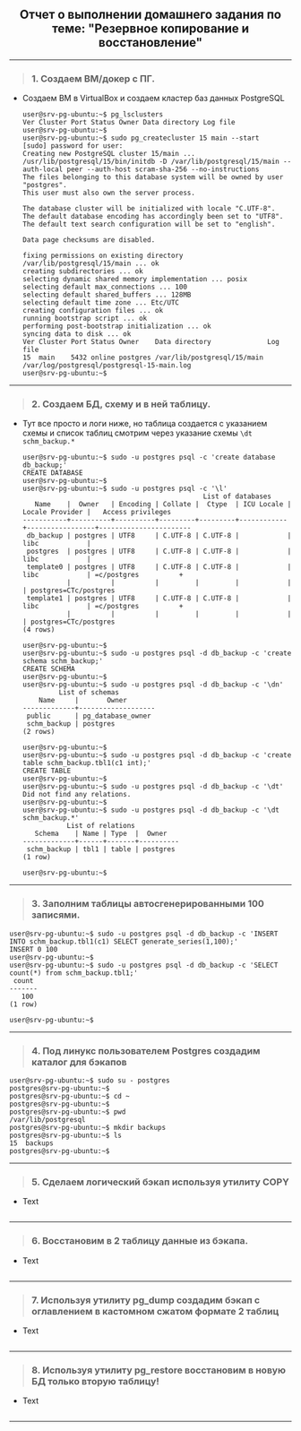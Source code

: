 <div align="center"><h2> Отчет о выполнении домашнего задания по теме: "Резервное копирование и восстановление" </h2></div>


***

> ### 1. Создаем ВМ/докер c ПГ.
  * Создаем ВМ в VirtualBox и создаем кластер баз данных PostgreSQL
    ```console
    user@srv-pg-ubuntu:~$ pg_lsclusters
    Ver Cluster Port Status Owner Data directory Log file
    user@srv-pg-ubuntu:~$
    user@srv-pg-ubuntu:~$ sudo pg_createcluster 15 main --start
    [sudo] password for user:
    Creating new PostgreSQL cluster 15/main ...
    /usr/lib/postgresql/15/bin/initdb -D /var/lib/postgresql/15/main --auth-local peer --auth-host scram-sha-256 --no-instructions
    The files belonging to this database system will be owned by user "postgres".
    This user must also own the server process.

    The database cluster will be initialized with locale "C.UTF-8".
    The default database encoding has accordingly been set to "UTF8".
    The default text search configuration will be set to "english".

    Data page checksums are disabled.

    fixing permissions on existing directory /var/lib/postgresql/15/main ... ok
    creating subdirectories ... ok
    selecting dynamic shared memory implementation ... posix
    selecting default max_connections ... 100
    selecting default shared_buffers ... 128MB
    selecting default time zone ... Etc/UTC
    creating configuration files ... ok
    running bootstrap script ... ok
    performing post-bootstrap initialization ... ok
    syncing data to disk ... ok
    Ver Cluster Port Status Owner    Data directory              Log file
    15  main    5432 online postgres /var/lib/postgresql/15/main /var/log/postgresql/postgresql-15-main.log
    user@srv-pg-ubuntu:~$
    ```
 ***

> ### 2. Создаем БД, схему и в ней таблицу.
* Тут все просто и логи ниже, но таблица создается с указанием схемы и список таблиц смотрим через указание схемы `\dt schm_backup.*`
    ```console
    user@srv-pg-ubuntu:~$ sudo -u postgres psql -c 'create database db_backup;'
    CREATE DATABASE
    user@srv-pg-ubuntu:~$
    user@srv-pg-ubuntu:~$ sudo -u postgres psql -c '\l'
                                                 List of databases
       Name    |  Owner   | Encoding | Collate |  Ctype  | ICU Locale | Locale Provider |   Access privileges
    -----------+----------+----------+---------+---------+------------+-----------------+-----------------------
     db_backup | postgres | UTF8     | C.UTF-8 | C.UTF-8 |            | libc            |
     postgres  | postgres | UTF8     | C.UTF-8 | C.UTF-8 |            | libc            |
     template0 | postgres | UTF8     | C.UTF-8 | C.UTF-8 |            | libc            | =c/postgres          +
               |          |          |         |         |            |                 | postgres=CTc/postgres
     template1 | postgres | UTF8     | C.UTF-8 | C.UTF-8 |            | libc            | =c/postgres          +
               |          |          |         |         |            |                 | postgres=CTc/postgres
    (4 rows)

    user@srv-pg-ubuntu:~$
    user@srv-pg-ubuntu:~$ sudo -u postgres psql -d db_backup -c 'create schema schm_backup;'
    CREATE SCHEMA
    user@srv-pg-ubuntu:~$
    user@srv-pg-ubuntu:~$ sudo -u postgres psql -d db_backup -c '\dn'
             List of schemas
        Name     |       Owner
    -------------+-------------------
     public      | pg_database_owner
     schm_backup | postgres
    (2 rows)

    user@srv-pg-ubuntu:~$
    user@srv-pg-ubuntu:~$ sudo -u postgres psql -d db_backup -c 'create table schm_backup.tbl1(c1 int);'
    CREATE TABLE
    user@srv-pg-ubuntu:~$
    user@srv-pg-ubuntu:~$ sudo -u postgres psql -d db_backup -c '\dt'
    Did not find any relations.
    user@srv-pg-ubuntu:~$
    user@srv-pg-ubuntu:~$ sudo -u postgres psql -d db_backup -c '\dt schm_backup.*'
               List of relations
       Schema    | Name | Type  |  Owner
    -------------+------+-------+----------
     schm_backup | tbl1 | table | postgres
    (1 row)

    user@srv-pg-ubuntu:~$
    ```
 ***

> ### 3. Заполним таблицы автосгенерированными 100 записями.
```console
user@srv-pg-ubuntu:~$ sudo -u postgres psql -d db_backup -c 'INSERT INTO schm_backup.tbl1(c1) SELECT generate_series(1,100);'
INSERT 0 100
user@srv-pg-ubuntu:~$
user@srv-pg-ubuntu:~$ sudo -u postgres psql -d db_backup -c 'SELECT count(*) from schm_backup.tbl1;'
 count 
-------
   100
(1 row)

user@srv-pg-ubuntu:~$ 
```
 ***

> ### 4. Под линукс пользователем Postgres создадим каталог для бэкапов
```console
user@srv-pg-ubuntu:~$ sudo su - postgres
postgres@srv-pg-ubuntu:~$
postgres@srv-pg-ubuntu:~$ cd ~
postgres@srv-pg-ubuntu:~$
postgres@srv-pg-ubuntu:~$ pwd
/var/lib/postgresql
postgres@srv-pg-ubuntu:~$ mkdir backups
postgres@srv-pg-ubuntu:~$ ls
15  backups
postgres@srv-pg-ubuntu:~$
```
 ***

> ### 5. Сделаем логический бэкап используя утилиту COPY
  * Text
    ```console
    ```
    
  ***

> ### 6. Восстановим в 2 таблицу данные из бэкапа.
  * Text
    ```console
    ```
    
    
  ***

> ### 7. Используя утилиту pg_dump создадим бэкап с оглавлением в кастомном сжатом формате 2 таблиц
  * Text
    ```console
    ```
    
    
 ***

> ### 8. Используя утилиту pg_restore восстановим в новую БД только вторую таблицу!
  * Text
    ```console
    ```
      
 ***      
